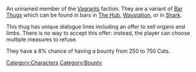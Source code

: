 An unnamed member of the [Vagrants](01%20-%20Projects%20&%20Wikis/Kenshi/Kenshi%20Wiki/Kenshi%20Wiki%20Template/Vagrants.md "wikilink") faction. They
are a variant of [Bar Thugs](Bar_Thug.md "wikilink") which can be found in
bars in [The Hub](The_Hub.md "wikilink"),
[Waystation](Waystation.md "wikilink"), or in [Shark](Shark.md "wikilink").

This thug has unique dialogue lines including an offer to sell organs
and limbs. There is no way to accept this offer: instead, the player can
choose multiple measures to refuse.

They have a 8% chance of having a bounty from 250 to 750 Cats.

[Category:Characters](Category:Characters "wikilink")
[Category:Bounty](Category:Bounty "wikilink")